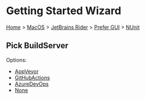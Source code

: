 # Getting Started Wizard

[Home](/docs/wiz/readme.md) > [MacOS](MacOS.md) > [JetBrains Rider](MacOS_Rider.md) > [Prefer GUI](MacOS_Rider_Gui.md) > [NUnit](MacOS_Rider_Gui_NUnit.md)

## Pick BuildServer

Options:
 * [AppVeyor](MacOS_Rider_Gui_NUnit_AppVeyor.md)
 * [GitHubActions](MacOS_Rider_Gui_NUnit_GitHubActions.md)
 * [AzureDevOps](MacOS_Rider_Gui_NUnit_AzureDevOps.md)
 * [None](MacOS_Rider_Gui_NUnit_None.md)
